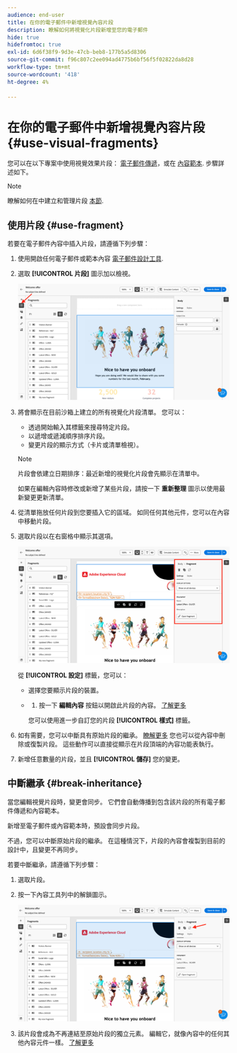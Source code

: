 ```yaml
---
audience: end-user
title: 在你的電子郵件中新增視覺內容片段
description: 瞭解如何將視覺化片段新增至您的電子郵件
hide: true
hidefromtoc: true
exl-id: 6d6f38f9-9d3e-47cb-beb8-177b5a5d8306
source-git-commit: f96c807c2ee094ad4775b6bf56f5f02822da8d28
workflow-type: tm+mt
source-wordcount: '418'
ht-degree: 4%

---
```


# 在你的電子郵件中新增視覺內容片段 {#use-visual-fragments}

您可以在以下專案中使用視覺效果片段： [電子郵件傳遞](get-started-email-designer.md)，或在 [內容範本](use-email-templates.md). 步驟詳述如下。


>[!NOTE]
>
>瞭解如何在中建立和管理片段 [本節](fragments.md).


## 使用片段 {#use-fragment}

若要在電子郵件內容中插入片段，請遵循下列步驟：

1. 使用開啟任何電子郵件或範本內容 [電子郵件設計工具](get-started-email-designer.md).

1. 選取 **[!UICONTROL 片段]** 圖示加以檢視。

   ![](assets/fragments-in-designer.png)

1. 將會顯示在目前沙箱上建立的所有視覺化片段清單。 您可以：

   * 透過開始輸入其標籤來搜尋特定片段。
   * 以遞增或遞減順序排序片段。
   * 變更片段的顯示方式（卡片或清單檢視）。

   >[!NOTE]
   >
   >片段會依建立日期排序：最近新增的視覺化片段會先顯示在清單中。

   如果在編輯內容時修改或新增了某些片段，請按一下 **重新整理** 圖示以使用最新變更更新清單。

1. 從清單拖放任何片段到您要插入它的區域。 如同任何其他元件，您可以在內容中移動片段。

1. 選取片段以在右窗格中顯示其選項。

   ![](assets/fragment-right-pane.png)

   從 **[!UICONTROL 設定]** 標籤，您可以：

   * 選擇您要顯示片段的裝置。
   * 
      1. 按一下 **編輯內容** 按鈕以開啟此片段的內容。 [了解更多](../email/fragments.md#edit-fragments)

     您可以使用進一步自訂您的片段 **[!UICONTROL 樣式]** 標籤。

1. 如有需要，您可以中斷具有原始片段的繼承。 [瞭解更多](#break-inheritance)
您也可以從內容中刪除或復製片段。 這些動作可以直接從顯示在片段頂端的內容功能表執行。

1. 新增任意數量的片段，並且 **[!UICONTROL 儲存]** 您的變更。

## 中斷繼承 {#break-inheritance}

當您編輯視覺片段時，變更會同步。 它們會自動傳播到包含該片段的所有電子郵件傳遞和內容範本。

新增至電子郵件或內容範本時，預設會同步片段。

不過，您可以中斷原始片段的繼承。 在這種情況下，片段的內容會複製到目前的設計中，且變更不再同步。

若要中斷繼承，請遵循下列步驟：

1. 選取片段。

1. 按一下內容工具列中的解鎖圖示。

   ![](assets/fragment-break-inheritance.png)

1. 該片段會成為不再連結至原始片段的獨立元素。 編輯它，就像內容中的任何其他內容元件一樣。 [了解更多](content-components.md)
